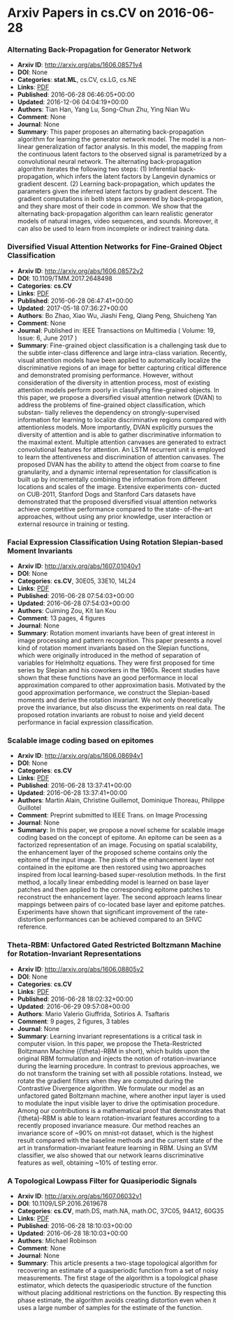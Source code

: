 # Arxiv Papers in cs.CV on 2016-06-28
### Alternating Back-Propagation for Generator Network
- **Arxiv ID**: http://arxiv.org/abs/1606.08571v4
- **DOI**: None
- **Categories**: **stat.ML**, cs.CV, cs.LG, cs.NE
- **Links**: [PDF](http://arxiv.org/pdf/1606.08571v4)
- **Published**: 2016-06-28 06:46:05+00:00
- **Updated**: 2016-12-06 04:04:19+00:00
- **Authors**: Tian Han, Yang Lu, Song-Chun Zhu, Ying Nian Wu
- **Comment**: None
- **Journal**: None
- **Summary**: This paper proposes an alternating back-propagation algorithm for learning the generator network model. The model is a non-linear generalization of factor analysis. In this model, the mapping from the continuous latent factors to the observed signal is parametrized by a convolutional neural network. The alternating back-propagation algorithm iterates the following two steps: (1) Inferential back-propagation, which infers the latent factors by Langevin dynamics or gradient descent. (2) Learning back-propagation, which updates the parameters given the inferred latent factors by gradient descent. The gradient computations in both steps are powered by back-propagation, and they share most of their code in common. We show that the alternating back-propagation algorithm can learn realistic generator models of natural images, video sequences, and sounds. Moreover, it can also be used to learn from incomplete or indirect training data.



### Diversified Visual Attention Networks for Fine-Grained Object Classification
- **Arxiv ID**: http://arxiv.org/abs/1606.08572v2
- **DOI**: 10.1109/TMM.2017.2648498
- **Categories**: **cs.CV**
- **Links**: [PDF](http://arxiv.org/pdf/1606.08572v2)
- **Published**: 2016-06-28 06:47:41+00:00
- **Updated**: 2017-05-18 07:36:27+00:00
- **Authors**: Bo Zhao, Xiao Wu, Jiashi Feng, Qiang Peng, Shuicheng Yan
- **Comment**: None
- **Journal**: Published in: IEEE Transactions on Multimedia ( Volume: 19, Issue:
  6, June 2017 )
- **Summary**: Fine-grained object classification is a challenging task due to the subtle inter-class difference and large intra-class variation. Recently, visual attention models have been applied to automatically localize the discriminative regions of an image for better capturing critical difference and demonstrated promising performance. However, without consideration of the diversity in attention process, most of existing attention models perform poorly in classifying fine-grained objects. In this paper, we propose a diversified visual attention network (DVAN) to address the problems of fine-grained object classification, which substan- tially relieves the dependency on strongly-supervised information for learning to localize discriminative regions compared with attentionless models. More importantly, DVAN explicitly pursues the diversity of attention and is able to gather discriminative information to the maximal extent. Multiple attention canvases are generated to extract convolutional features for attention. An LSTM recurrent unit is employed to learn the attentiveness and discrimination of attention canvases. The proposed DVAN has the ability to attend the object from coarse to fine granularity, and a dynamic internal representation for classification is built up by incrementally combining the information from different locations and scales of the image. Extensive experiments con- ducted on CUB-2011, Stanford Dogs and Stanford Cars datasets have demonstrated that the proposed diversified visual attention networks achieve competitive performance compared to the state- of-the-art approaches, without using any prior knowledge, user interaction or external resource in training or testing.



### Facial Expression Classification Using Rotation Slepian-based Moment Invariants
- **Arxiv ID**: http://arxiv.org/abs/1607.01040v1
- **DOI**: None
- **Categories**: **cs.CV**, 30E05, 33E10, 14L24
- **Links**: [PDF](http://arxiv.org/pdf/1607.01040v1)
- **Published**: 2016-06-28 07:54:03+00:00
- **Updated**: 2016-06-28 07:54:03+00:00
- **Authors**: Cuiming Zou, Kit Ian Kou
- **Comment**: 13 pages, 4 figures
- **Journal**: None
- **Summary**: Rotation moment invariants have been of great interest in image processing and pattern recognition. This paper presents a novel kind of rotation moment invariants based on the Slepian functions, which were originally introduced in the method of separation of variables for Helmholtz equations. They were first proposed for time series by Slepian and his coworkers in the 1960s. Recent studies have shown that these functions have an good performance in local approximation compared to other approximation basis. Motivated by the good approximation performance, we construct the Slepian-based moments and derive the rotation invariant. We not only theoretically prove the invariance, but also discuss the experiments on real data. The proposed rotation invariants are robust to noise and yield decent performance in facial expression classification.



### Scalable image coding based on epitomes
- **Arxiv ID**: http://arxiv.org/abs/1606.08694v1
- **DOI**: None
- **Categories**: **cs.CV**
- **Links**: [PDF](http://arxiv.org/pdf/1606.08694v1)
- **Published**: 2016-06-28 13:37:41+00:00
- **Updated**: 2016-06-28 13:37:41+00:00
- **Authors**: Martin Alain, Christine Guillemot, Dominique Thoreau, Philippe Guillotel
- **Comment**: Preprint submitted to IEEE Trans. on Image Processing
- **Journal**: None
- **Summary**: In this paper, we propose a novel scheme for scalable image coding based on the concept of epitome. An epitome can be seen as a factorized representation of an image. Focusing on spatial scalability, the enhancement layer of the proposed scheme contains only the epitome of the input image. The pixels of the enhancement layer not contained in the epitome are then restored using two approaches inspired from local learning-based super-resolution methods. In the first method, a locally linear embedding model is learned on base layer patches and then applied to the corresponding epitome patches to reconstruct the enhancement layer. The second approach learns linear mappings between pairs of co-located base layer and epitome patches. Experiments have shown that significant improvement of the rate-distortion performances can be achieved compared to an SHVC reference.



### Theta-RBM: Unfactored Gated Restricted Boltzmann Machine for Rotation-Invariant Representations
- **Arxiv ID**: http://arxiv.org/abs/1606.08805v2
- **DOI**: None
- **Categories**: **cs.CV**
- **Links**: [PDF](http://arxiv.org/pdf/1606.08805v2)
- **Published**: 2016-06-28 18:02:32+00:00
- **Updated**: 2016-06-29 09:57:08+00:00
- **Authors**: Mario Valerio Giuffrida, Sotirios A. Tsaftaris
- **Comment**: 9 pages, 2 figures, 3 tables
- **Journal**: None
- **Summary**: Learning invariant representations is a critical task in computer vision. In this paper, we propose the Theta-Restricted Boltzmann Machine ({\theta}-RBM in short), which builds upon the original RBM formulation and injects the notion of rotation-invariance during the learning procedure. In contrast to previous approaches, we do not transform the training set with all possible rotations. Instead, we rotate the gradient filters when they are computed during the Contrastive Divergence algorithm. We formulate our model as an unfactored gated Boltzmann machine, where another input layer is used to modulate the input visible layer to drive the optimisation procedure. Among our contributions is a mathematical proof that demonstrates that {\theta}-RBM is able to learn rotation-invariant features according to a recently proposed invariance measure. Our method reaches an invariance score of ~90% on mnist-rot dataset, which is the highest result compared with the baseline methods and the current state of the art in transformation-invariant feature learning in RBM. Using an SVM classifier, we also showed that our network learns discriminative features as well, obtaining ~10% of testing error.



### A Topological Lowpass Filter for Quasiperiodic Signals
- **Arxiv ID**: http://arxiv.org/abs/1607.06032v1
- **DOI**: 10.1109/LSP.2016.2619678
- **Categories**: **cs.CV**, math.DS, math.NA, math.OC, 37C05, 94A12, 60G35
- **Links**: [PDF](http://arxiv.org/pdf/1607.06032v1)
- **Published**: 2016-06-28 18:10:03+00:00
- **Updated**: 2016-06-28 18:10:03+00:00
- **Authors**: Michael Robinson
- **Comment**: None
- **Journal**: None
- **Summary**: This article presents a two-stage topological algorithm for recovering an estimate of a quasiperiodic function from a set of noisy measurements. The first stage of the algorithm is a topological phase estimator, which detects the quasiperiodic structure of the function without placing additional restrictions on the function. By respecting this phase estimate, the algorithm avoids creating distortion even when it uses a large number of samples for the estimate of the function.




